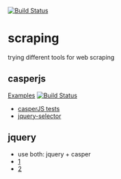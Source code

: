[![Build Status](https://travis-ci.org/brownman/scraping.svg?branch=master)](https://travis-ci.org/brownman/scraping)


scraping
=========
trying different tools for web scraping


casperjs
----
[Examples](https://github.com/n1k0/casperjs/tree/master/samples)
[![Build Status](https://travis-ci.org/n1k0/casperjs.svg?branch=master)](https://travis-ci.org/n1k0/casperjs)
- [casperJS tests](https://github.com/n1k0/casperjs/tree/master/tests)
- [jquery-selector](http://www.w3schools.com/jquery/trysel.asp)

jquery
---
- use both: jquery + casper
- [1](http://www.raymondcamden.com/2014/2/28/Interesting-discovery-with-CasperJS-jQuery-and-transitions)
- [2](http://stackoverflow.com/questions/17860928/how-do-i-use-jquery-in-casperjs)
